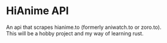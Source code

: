 # HiAnime API

An api that scrapes hianime.to (formerly aniwatch.to or zoro.to).<br>
This will be a hobby project and my way of learning rust.